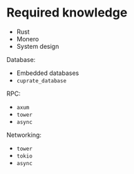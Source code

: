 # Required knowledge

- Rust
- Monero
- System design

Database:
- Embedded databases
- `cuprate_database`

RPC:
- `axum`
- `tower`
- `async`

Networking:
- `tower`
- `tokio`
- `async`